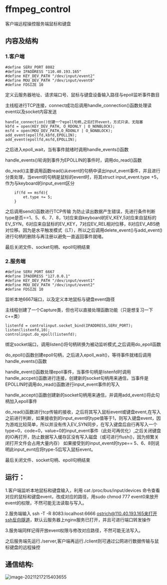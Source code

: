 
# ffmpeg_control
客户端远程操控服务端鼠标和键盘


## 内容及结构
### 1.客户端
```
#define SERV_PORT 8082
#define IPADDRESS "110.40.193.165"
#define KEY_DEV_PATH "/dev/input/event2"
#define MOU_DEV_PATH "/dev/input/event0"
#define FDSIZE 10
```
定义云服务器地址、请求端口号、鼠标与键盘设备输入路径与epoll监听事件数目

主线程进行TCP连接，connect成功后调用handle_connection()函数处理读event以及socket内容发送
```
handle_connection()创建一个epoll句柄,之后打开event，方式只读、无阻塞
kbfd = open(KEY_DEV_PATH, O_RDONLY | O_NONBLOCK);
msfd = open(MOU_DEV_PATH,O_RDONLY | O_NONBLOCK);
add_event(epollfd,kbfd,EPOLLIN);
add_event(epollfd,msfd,EPOLLIN);
```
之后进入epoll_wait，当有事件就绪时调用handle_events()函数

handle_events()轮询到事件为EPOLLIN的事件时，调用do_read()函数

do_read()主要调用函数read()从event的句柄中读出input_event事件，并且进行分类处理，当event的句柄是鼠标的event时，将其struct input_event.type +5，作为与keyboard的input_event区分
```
    if(fd == msfd){
        et.type += 5;
    }
```
之后调用send()函数进行TCP传输
为防止读出数据产生错误，先进行条件判断type是否==1、5、6、7、8，1对应来自keyboard的EV_KEY,5对应来自鼠标的EV_SYN，6对应来自鼠标的EV_KEY，7对应EV_REL相对位移，8对应EV_ABS绝对位移。因为是水平触发模式（LT），所以之后调用delete_event()与add_event()进行句柄的删除与再注册以避免一直返回事件就绪。

最后关闭文件、socket句柄、epoll句柄结束

### 2.服务端
```
#define SERV_PORT 6667
#define IPADDRESS "127.0.0.1"
#define KEY_DEV_PATH "/dev/input/event1"
#define MOU_DEV_PATH "/dev/input/event2"
#define FDSIZE 10
```
监听本地6667端口，以及定义本地鼠标与键盘event路径

主线程创建了一个Capture类，但也可以直接处理函数功能（只是想复习一下c++类）
```
listenfd = controlinput.socket_bind(IPADDRESS,SERV_PORT);
listen(listenfd,10);
controlinput.do_epoll(listenfd);
```
绑定socket端口，调用listen()将句柄转换为被动监听模式,之后调用do_epoll函数

do_epoll()函数创建epoll句柄，之后进入epoll_wait()，等待事件就绪后调用handle_events()函数

handle_event()函数处理epoll事件，当事件句柄是listenfd时调用handle_accpet()函数进行连接，创建新的socket句柄用来通信，当事件是EPOLLIN时调用do_read()函数进行input_event事件的写入

handle_accept()函数创建新的socket句柄用来通信，并调用add_event()将此句柄加入epoll事件

do_read()函数进行tcp传输的接收，之后将其写入鼠标event或键盘event,在写入之前进行判断，如果接收到的input_event的type值等于1，则写入键盘event，因为游戏比较简单，所以并没有传入EV_SYN同步，在写入键盘后自行再写入一个type=0，code=0，value=0的input_event事件（此处可再优化）,之后关闭键盘的IO再打开，防止数据写入缓存区没有写入磁盘（或可进行flush()，因为频繁关闭打开文件会占用大量内存）
如果接受到的input_event的type== 5、6、8则说明此input_evnt应将type-5后写入鼠标event。

最后关闭文件、socket句柄、epoll句柄结束


## 运行：
1.客户端监听本地鼠标和键盘输入，利用 cat /proc/bus/input/devices 命令查看对应的鼠标和键盘event，改成对应的路径，用sudo chmod 777 event0来放开event的权限，不然可能无法读取与写入。

2.服务端输入 ssh -T -R 8083:localhost:6666 ostrich@110.40.193.165来打开ssh反向隧道，默认云服务器上nginx服务已打开，并且可进行端口转发操作

3.服务端同样记得开放event权限与修改对应路径，不然可能无法写入。

之后服务端先运行./server,客户端再运行./client则可通过公网进行数据传输与鼠标键盘的远程操控

## 通信结构:
![image-20211217215403655](https://tva1.sinaimg.cn/large/008i3skNly1gxh68lz6bij312n09e0tb.jpg)